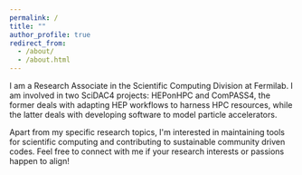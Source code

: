 ```yaml
---
permalink: /
title: ""
author_profile: true
redirect_from: 
  - /about/
  - /about.html
---
```



I am a Research Associate in the Scientific Computing Division at Fermilab. I am involved in two SciDAC4 projects: HEPonHPC and ComPASS4, the former deals with adapting HEP workflows to harness HPC resources, while the latter deals with developing software to model particle accelerators.

Apart from my specific research topics, I'm interested in maintaining tools for scientific computing and contributing to sustainable community driven codes. Feel free to connect with me if your research interests or passions happen to align!

